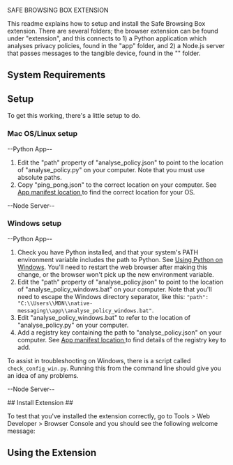 SAFE BROWSING BOX EXTENSION

This readme explains how to setup and install the Safe Browsing Box extension. There are several folders; the browser extension can be found under "extension", and this connects to 1) a Python application which analyses privacy policies, found in the "app" folder, and 2) a Node.js server that passes messages to the tangible device, found in the "" folder. 

## System Requirements ##



## Setup ##

To get this working, there's a little setup to do.

### Mac OS/Linux setup ###

--Python App--

1. Edit the "path" property of "analyse_policy.json" to point to the location of "analyse_policy.py" on your computer. Note that you must use absolute paths. 
2. Copy "ping_pong.json" to the correct location on your computer. See [App manifest location ](https://developer.mozilla.org/en-US/Add-ons/WebExtensions/Native_manifests#Manifest_location) to find the correct location for your OS.

--Node Server--



### Windows setup ###

--Python App--

1. Check you have Python installed, and that your system's PATH environment variable includes the path to Python.  See [Using Python on Windows](https://docs.python.org/2/using/windows.html). You'll need to restart the web browser after making this change, or the browser won't pick up the new environment variable.
2. Edit the "path" property of "analyse_policy.json" to point to the location of "analyse_policy_windows.bat" on your computer. Note that you'll need to escape the Windows directory separator, like this: `"path": "C:\\Users\\MDN\\native-messaging\\app\\analyse_policy_windows.bat"`.
3. Edit "analyse_policy_windows.bat" to refer to the location of "analyse_policy.py" on your computer.
4. Add a registry key containing the path to "analyse_policy.json" on your computer. See [App manifest location ](https://developer.mozilla.org/en-US/Add-ons/WebExtensions/Native_manifests#Manifest_location) to find details of the registry key to add.

To assist in troubleshooting on Windows, there is a script called `check_config_win.py`. Running this from the command line should give you an idea of any problems.

--Node Server--


## Install Extension ##




To test that you've installed the extension correctly, go to Tools > Web Developer > Browser Console and you should see the following welcome message: 

## Using the Extension ##


